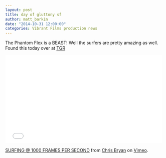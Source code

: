 ```yaml
---
layout: post
title: day of gluttony sf
author: matt_barkin
date: "2014-10-31 12:00:00"
categories: Vibrant Films production news
---
```


The Phantom Flex is a BEAST! Well the surfers are pretty amazing as well. Found this today over at [TGR](http://www.tetongravity.com/)

<iframe src="//player.vimeo.com/video/108799588?title=0&amp;byline=0&amp;portrait=0&amp;badge=0&amp;color=ff0179" width="500" height="281" frameborder="0" allowfullscreen="allowfullscreen"></iframe>

[SURFING @ 1000 FRAMES PER SECOND](http://vimeo.com/108799588) from [Chris Bryan](http://vimeo.com/chrisbryanfilms) on [Vimeo](https://vimeo.com/).
